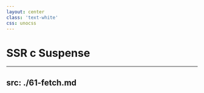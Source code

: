 ```yaml
---
layout: center
class: 'text-white'
css: unocss
---
```


# SSR с Suspense

---
src: ./61-fetch.md
---
